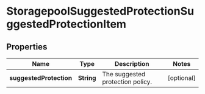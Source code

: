 
# StoragepoolSuggestedProtectionSuggestedProtectionItem

## Properties
Name | Type | Description | Notes
------------ | ------------- | ------------- | -------------
**suggestedProtection** | **String** | The suggested protection policy. |  [optional]



